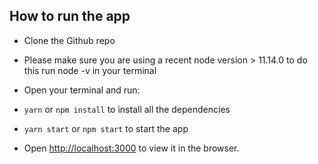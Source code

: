 ## How to run the app

- Clone the Github repo

- Please make sure you are using a recent node version > 11.14.0  to do this run node -v in your terminal

- Open your terminal and run:

- `yarn` or `npm install` to install all the dependencies

- `yarn start` or `npm start` to start the app

- Open [http://localhost:3000](http://localhost:3000) to view it in the browser.
